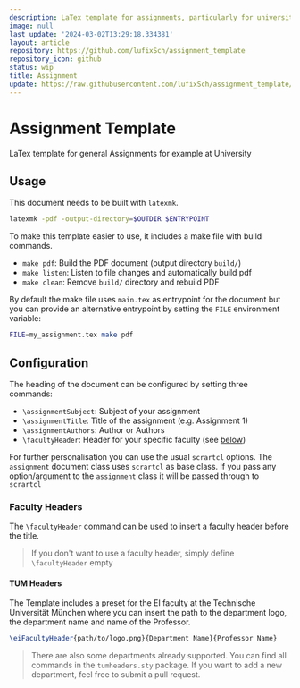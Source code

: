 ```yaml
---
description: LaTex template for assignments, particularly for university purposes
image: null
last_update: '2024-03-02T13:29:18.334381'
layout: article
repository: https://github.com/lufixSch/assignment_template
repository_icon: github
status: wip
title: Assignment
update: https://raw.githubusercontent.com/lufixSch/assignment_template/main/README.md
---
```


# Assignment Template

LaTex template for general Assignments for example at University

## Usage

This document needs to be built with `latexmk`.

```bash
latexmk -pdf -output-directory=$OUTDIR $ENTRYPOINT
```

To make this template easier to use, it includes a make file with build commands.

- `make pdf`: Build the PDF document (output directory `build/`)
- `make listen`: Listen to file changes and automatically build pdf
- `make clean`: Remove `build/` directory and rebuild PDF

By default the make file uses `main.tex` as entrypoint for the document but you can provide an alternative entrypoint by setting the `FILE` environment variable:

```bash
FILE=my_assignment.tex make pdf
```

## Configuration

The heading of the document can be configured by setting three commands:

- `\assignmentSubject`: Subject of your assignment
- `\assignmentTitle`: Title of the assignment (e.g. Assignment 1)
- `\assignmentAuthors`: Author or Authors
- `\facultyHeader`: Header for your specific faculty (see [below](https://github.com/lufixSch/assignment_template/blob/main/#faculty-headers))

For further personalisation you can use the usual `scrartcl` options. The `assignment` document class uses `scrartcl` as base class. If you pass any option/argument to the `assignment` class it will be passed through to `scrartcl`

### Faculty Headers

The `\facultyHeader` command can be used to insert a faculty header before the title.

> If you don't want to use  a faculty header, simply define `\facultyHeader` empty

#### TUM Headers

The Template includes a preset for the EI faculty at the Technische Universität München where you can insert the path to the department logo, the department name and name of the Professor.

```latex
\eiFacultyHeader{path/to/logo.png}{Department Name}{Professor Name}
```

> There are also some departments already supported. You can find all commands in the `tumheaders.sty` package. If you want to add a new department, feel free to submit a pull request.